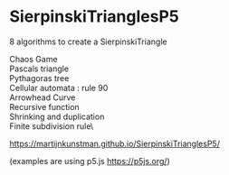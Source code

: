 # SierpinskiTrianglesP5

8 algorithms to create a SierpinskiTriangle

Chaos Game\
Pascals triangle\
Pythagoras tree\
Cellular automata : rule 90\
Arrowhead Curve\
Recursive function\
Shrinking and duplication\
Finite subdivision rule\

https://martijnkunstman.github.io/SierpinskiTrianglesP5/

(examples are using p5.js https://p5js.org/)